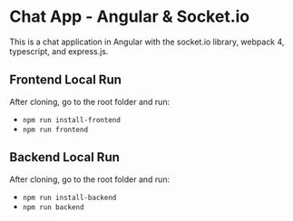 # Chat App - Angular & Socket.io

This is a chat application in Angular with the socket.io library, webpack 4, typescript, and express.js.

## Frontend Local Run
After cloning, go to the root folder and run:
- `npm run install-frontend`
- `npm run frontend`

## Backend Local Run
After cloning, go to the root folder and run:
- `npm run install-backend`
- `npm run backend`
